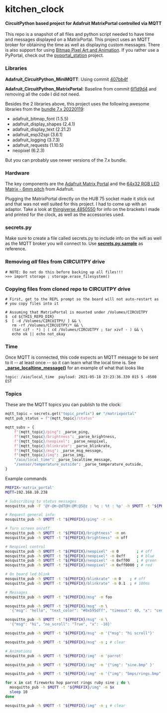 # kitchen_clock

#### CircuitPython based project for Adafruit MatrixPortal controlled via MQTT

This repo is a snapshot of all files and python script
needed to have time and messages displayed on a MatrixPortal.
This project uses an MQTT broker for obtaining the time as well as
displaying custom messages. There is also support for using
[Bitmap Pixel Art and Animation](https://learn.adafruit.com/pixel-art-matrix-display).
If you rather use a PyPortal, check out the [pyportal_station](https://github.com/flavio-fernandes/pyportal_station)
project.

### Libraries

**Adafruit_CircuitPython_MiniMQTT**: Using commit [407bb4f](https://github.com/adafruit/Adafruit_CircuitPython_MiniMQTT/commit/407bb4f43c0e46c5bcaceccf01481ab9690d6ce3)

**Adafruit_CircuitPython_MatrixPortal**: Baseline from commit [6f1d9d4](https://github.com/adafruit/Adafruit_CircuitPython_MatrixPortal/commit/6f1d9d4b7af347cc94a47d379c8bb1f286a2d7b6)
and removing all the code I did not need.

Besides the 2 libraries above, this project uses the following awesome libraries from the
[bundle 7.x 20220119](https://github.com/adafruit/Adafruit_CircuitPython_Bundle/releases/tag/20220119):
- adafruit_bitmap_font (1.5.5)
- adafruit_display_shapes (2.4.1)
- adafruit_display_text (2.21.2)
- adafruit_esp32spi (3.6.1)
- adafruit_logging (3.7.3)
- adafruit_requests (1.10.5)
- neopixel (6.2.3)

But you can probably use newer versions of the 7.x bundle.

### Hardware

The key components are the [Adafruit Matrix Portal](https://www.adafruit.com/product/4745) and the
[64x32 RGB LED Matrix - 6mm pitch](https://www.adafruit.com/product/2276) from Adafruit. 

Plugging the MatrixPortal directly on the HUB 75 socket made it stick out and that was not
well suited for this project. I had to come up with an adaptor.
Take a look at [thingiverse 4850550](https://www.thingiverse.com/thing:4850550) for info on
the brackets I made and printed for the clock, as well as the accessories used.

### secrets.py

Make sure to create a file called secrets.py to include info on the wifi as well as the MQTT
broker you will connect to. Use [**secrets.py.sample**](https://github.com/flavio-fernandes/kitchen_clock/blob/main/secrets.py.sample)
as reference.


### Removing _all_ files from CIRCUITPY drive

```
# NOTE: Do not do this before backing up all files!!!
>>> import storage ; storage.erase_filesystem()
```

### Copying files from cloned repo to CIRCUITPY drive
```
# First, get to the REPL prompt so the board will not auto-restart as
# you copy files into it

# Assuming that MatrixPortal is mounted under /Volumes/CIRCUITPY
$  cd ${THIS_REPO_DIR}
$  [ -d /Volumes/CIRCUITPY/ ] && \
   rm -rf /Volumes/CIRCUITPY/* && \
   (tar czf - *) | ( cd /Volumes/CIRCUITPY ; tar xzvf - ) && \
   echo ok || echo not_okay
```

### Time

Once MQTT is connected, this code expects an MQTT message to be sent
to it -- at least once -- so it can learn what the local time is.
See [**_parse_localtime_message()**](https://github.com/flavio-fernandes/kitchen_clock/blob/main/kitchen_clock.py#L266)
for an example of what that looks like

```text
topic: /aio/local_time  payload: 2021-05-18 23:23:36.339 015 5 -0500 EST
```

### Topics

These are the MQTT topics you can publish to the clock:

```python
mqtt_topic = secrets.get("topic_prefix") or "/matrixportal"
mqtt_pub_status = f"{mqtt_topic}/status"

mqtt_subs = {
    f"{mqtt_topic}/ping": _parse_ping,
    f"{mqtt_topic}/brightness": _parse_brightness,
    f"{mqtt_topic}/neopixel": _parse_neopixel,
    f"{mqtt_topic}/blinkrate": _parse_blinkrate,
    f"{mqtt_topic}/msg": _parse_msg_message,
    f"{mqtt_topic}/img": _parse_img,
    "/aio/local_time": _parse_localtime_message,
    "/sensor/temperature_outside": _parse_temperature_outside,
}
```

Example commands

```bash
PREFIX='matrix_portal'
MQTT=192.168.10.238

# Subscribing to status messages
mosquitto_sub -F '@Y-@m-@dT@H:@M:@S@z : %q : %t : %p' -h $MQTT -t "${PREFIX}/status"

# Request general info
mosquitto_pub -h $MQTT -t "${PREFIX}/ping" -r -n

# Turn screen on/off
mosquitto_pub -h $MQTT -t "${PREFIX}/brightness" -m on
mosquitto_pub -h $MQTT -t "${PREFIX}/brightness" -m off

# Neopixel control
mosquitto_pub -h $MQTT -t "${PREFIX}/neopixel" -m 0        ; # off
mosquitto_pub -h $MQTT -t "${PREFIX}/neopixel" -m 0xff     ; # blue
mosquitto_pub -h $MQTT -t "${PREFIX}/neopixel" -m 0xff00   ; # green
mosquitto_pub -h $MQTT -t "${PREFIX}/neopixel" -m 0xff0000 ; # red

# On board led blink
mosquitto_pub -h $MQTT -t "${PREFIX}/blinkrate" -m 0    ; # off
mosquitto_pub -h $MQTT -t "${PREFIX}/blinkrate" -m 0.1  ; # 100ms

# Messages
mosquitto_pub -h $MQTT -t "${PREFIX}/msg" -m foo

mosquitto_pub -h $MQTT -t "${PREFIX}/msg" -m \
  '{"msg": "hello", "text_color": "#0x595dff", "timeout": 40, "x": "center"}'

mosquitto_pub -h $MQTT -t "${PREFIX}/msg" -m \
  '{"msg": "hi", "no_scroll": "True", "x": -10}'

mosquitto_pub -h $MQTT -t "${PREFIX}/msg" -m '{"msg": "hi scroll"}'

mosquitto_pub -h $MQTT -t "${PREFIX}/msg" -n ; # clear

# Animations
mosquitto_pub -h $MQTT -t "${PREFIX}/img" -m 'parrot'

mosquitto_pub -h $MQTT -t "${PREFIX}/img" -m '{"img": "sine.bmp" }'

mosquitto_pub -h $MQTT -t "${PREFIX}/img" -m '{"img": "bmps/rings.bmp", "timeout": 10 }'

for x in cat fireworks hop parrot rings ruby sine ; do \
  mosquitto_pub -h $MQTT -t "${PREFIX}/img" -m $x
  sleep 10
done

mosquitto_pub -h $MQTT -t "${PREFIX}/img" -n ; # clear
```
